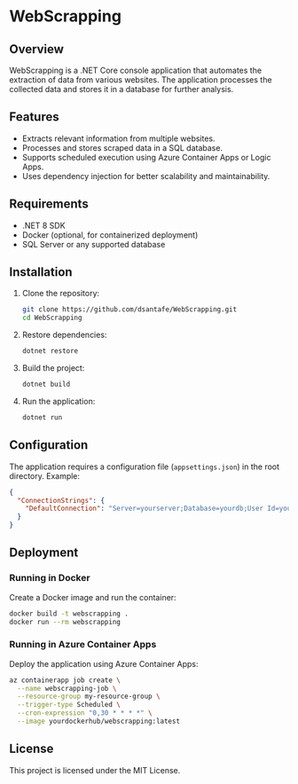 # WebScrapping

## Overview
WebScrapping is a .NET Core console application that automates the extraction of data from various websites. The application processes the collected data and stores it in a database for further analysis.

## Features
- Extracts relevant information from multiple websites.
- Processes and stores scraped data in a SQL database.
- Supports scheduled execution using Azure Container Apps or Logic Apps.
- Uses dependency injection for better scalability and maintainability.

## Requirements
- .NET 8 SDK
- Docker (optional, for containerized deployment)
- SQL Server or any supported database

## Installation
1. Clone the repository:
   ```sh
   git clone https://github.com/dsantafe/WebScrapping.git
   cd WebScrapping
   ```
2. Restore dependencies:
   ```sh
   dotnet restore
   ```
3. Build the project:
   ```sh
   dotnet build
   ```
4. Run the application:
   ```sh
   dotnet run
   ```

## Configuration
The application requires a configuration file (`appsettings.json`) in the root directory. Example:
```json
{
  "ConnectionStrings": {
    "DefaultConnection": "Server=yourserver;Database=yourdb;User Id=youruser;Password=yourpassword;"
  }
}
```

## Deployment
### Running in Docker
Create a Docker image and run the container:
```sh
docker build -t webscrapping .
docker run --rm webscrapping
```

### Running in Azure Container Apps
Deploy the application using Azure Container Apps:
```sh
az containerapp job create \
  --name webscrapping-job \
  --resource-group my-resource-group \
  --trigger-type Scheduled \
  --cron-expression "0,30 * * * *" \
  --image yourdockerhub/webscrapping:latest
```

## License
This project is licensed under the MIT License.
